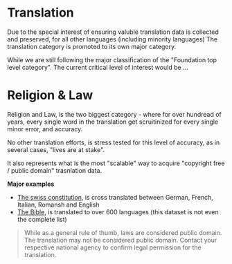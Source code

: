 # Translation

Due to the special interest of ensuring valuble translation data is collected and preserved, for all other languages (including minority languages)
The translation category is promoted to its own major category.

While we are still following the major classification of the "Foundation top level category". The current critical level of interest would be ...

# Religion & Law

Religion and Law, is the two biggest category - where for over hundread of years, every single word in the translation get scruitinized for every single minor error, and accuracy.

No other translation efforts, is stress tested for this level of accuracy, as in several cases, "lives are at stake".

It also represents what is the most "scalable" way to acquire "copyright free / public domain" trasnlation data.

**Major examples**

- [The swiss constitution](https://www.fedlex.admin.ch/eli/cc/1999/404/en), is cross translated between German, French, Italian, Romansh and English
- [The Bible](https://huggingface.co/datasets/bible-nlp/biblenlp-corpus), is translated to over 600 languages (this dataset is not even the complete list)

> While as a general rule of thumb, laws are considered public domain. The translation may not be considered public domain. Contact your respective national agency to confirm legal permission for the translation.
